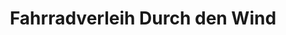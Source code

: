 ---
title: "Fahrradverleih Durch den Wind"
url: /sylt/fahrradverleih-durch-den-wind/
shop: Mieten
---